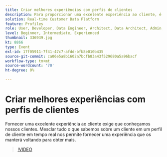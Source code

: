 ```yaml
---
title: Criar melhores experiências com perfis de clientes
description: Para proporcionar uma excelente experiência ao cliente, é necessário mesclar tudo o que sabemos sobre ele em um perfil de cliente em tempo real.
solution: Real-time Customer Data Platform
feature: Profiles
role: User, Developer, Data Engineer, Architect, Data Architect, Admin, Leader
level: Beginner, Intermediate, Experienced
thumbnail: 336939.jpg
kt: 8866
type: Event
exl-id: 17f05911-7f41-47c7-afdd-bfb8e010b435
source-git-commit: ca06e5a8b1602a7bcfb83a43f529680a5a96bacf
workflow-type: tm+mt
source-wordcount: '70'
ht-degree: 0%

---
```


# Criar melhores experiências com perfis de clientes

Fornecer uma excelente experiência ao cliente exige que conheçamos nossos clientes. Mesclar tudo o que sabemos sobre um cliente em um perfil de cliente em tempo real nos permite fornecer uma experiência que os manterá voltando para obter mais.

>[!VIDEO](https://video.tv.adobe.com/v/336939/?quality=12&learn=on)
